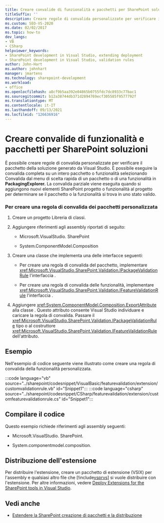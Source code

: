 ```yaml
---
title: Creare convalide di funzionalità e pacchetti per SharePoint soluzioni
titleSuffix: ''
description: Creare regole di convalida personalizzate per verificare il pacchetto della soluzione generato Visual Studio o per verificare un'intera funzionalità.
ms.custom: SEO-VS-2020
ms.date: 02/02/2017
ms.topic: how-to
dev_langs:
- VB
- CSharp
helpviewer_keywords:
- SharePoint development in Visual Studio, extending deployment
- SharePoint development in Visual Studio, validation rules
author: John-Hart
ms.author: johnhart
manager: jmartens
ms.technology: sharepoint-development
ms.workload:
- office
ms.openlocfilehash: a8cf9b5aa392e04865b0755fdc7dc8933c77bac1
ms.sourcegitcommit: b12a38744db371d2894769ecf305585f9577792f
ms.translationtype: MT
ms.contentlocale: it-IT
ms.lasthandoff: 09/13/2021
ms.locfileid: "126636916"
---
```

# <a name="create-feature-and-package-validations-for-sharepoint-solutions"></a>Creare convalide di funzionalità e pacchetti per SharePoint soluzioni

  È possibile creare regole di convalida personalizzate per verificare il pacchetto della soluzione generato da Visual Studio. È possibile eseguire la convalida completa su  un intero pacchetto o funzionalità selezionando Convalida dal menu di scelta rapida di un pacchetto o di una funzionalità in **PackagingExplorer.** La convalida parziale viene eseguita quando si aggiungono nuovi elementi SharePoint progetto o funzionalità al progetto per determinare se il pacchetto o la funzionalità si trova in uno stato valido.

### <a name="to-create-a-custom-package-validation-rule"></a>Per creare una regola di convalida dei pacchetti personalizzata

1. Creare un progetto Libreria di classi.

2. Aggiungere riferimenti agli assembly riportati di seguito:

    - Microsoft.VisualStudio. SharePoint

    - System.ComponentModel.Composition

3. Creare una classe che implementa una delle interfacce seguenti:

    - Per creare una regola di convalida del pacchetto, implementare <xref:Microsoft.VisualStudio.SharePoint.Validation.IPackageValidationRule> l'interfaccia .

    - Per creare una regola di convalida delle funzionalità, implementare <xref:Microsoft.VisualStudio.SharePoint.Validation.IFeatureValidationRule> l'interfaccia .

4. Aggiungere <xref:System.ComponentModel.Composition.ExportAttribute> alla classe . Questo attributo consente Visual Studio individuare e caricare la regola di convalida. Passare il <xref:Microsoft.VisualStudio.SharePoint.Validation.IPackageValidationRule> tipo o al costruttore <xref:Microsoft.VisualStudio.SharePoint.Validation.IFeatureValidationRule> dell'attributo.

## <a name="example"></a>Esempio
 Nell'esempio di codice seguente viene illustrato come creare una regola di convalida della funzionalità personalizzata.

 :::code language="vb" source="../sharepoint/codesnippet/VisualBasic/featurevalidation/extension/customvalidationrule.vb" id="Snippet1":::
 :::code language="csharp" source="../sharepoint/codesnippet/CSharp/featurevalidation/extension/customfeaturevalidationrule.cs" id="Snippet1":::

## <a name="compile-the-code"></a>Compilare il codice
 Questo esempio richiede riferimenti agli assembly seguenti:

- Microsoft.VisualStudio. SharePoint.

- System.componentmodel.composition.

## <a name="deploy-the-extension"></a>Distribuzione dell'estensione
 Per distribuire l'estensione, creare un pacchetto di estensione (VSIX) per l'assembly e qualsiasi altro file che [!include[vsprvs](../sharepoint/includes/vsprvs-md.md)] si vuole distribuire con l'estensione. Per altre informazioni, vedere [Deploy Extensions for the SharePoint tools in Visual Studio](../sharepoint/deploying-extensions-for-the-sharepoint-tools-in-visual-studio.md).

## <a name="see-also"></a>Vedi anche
- [Estendere la SharePoint creazione di pacchetti e la distribuzione](../sharepoint/extending-sharepoint-packaging-and-deployment.md)
